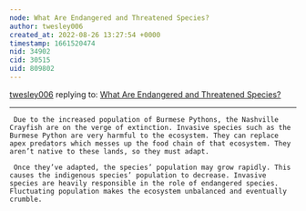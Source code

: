 ```yaml
---
node: What Are Endangered and Threatened Species? 
author: twesley006
created_at: 2022-08-26 13:27:54 +0000
timestamp: 1661520474
nid: 34902
cid: 30515
uid: 809802
---
```




[twesley006](../profile/twesley006) replying to: [What Are Endangered and Threatened Species? ](../notes/TheChessGym/08-26-2022/what-are-endangered-and-threatened-species)

----
     Due to the increased population of Burmese Pythons, the Nashville Crayfish are on the verge of extinction. Invasive species such as the Burmese Python are very harmful to the ecosystem. They can replace apex predators which messes up the food chain of that ecosystem. They aren’t native to these lands, so they must adapt. 

     Once they’ve adapted, the species’ population may grow rapidly. This causes the indigenous species’ population to decrease. Invasive species are heavily responsible in the role of endangered species. Fluctuating population makes the ecosystem unbalanced and eventually crumble.